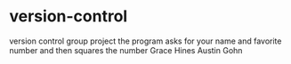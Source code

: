 # version-control
version control group project
the program asks for your name and favorite number and then squares the number
Grace Hines
Austin Gohn
